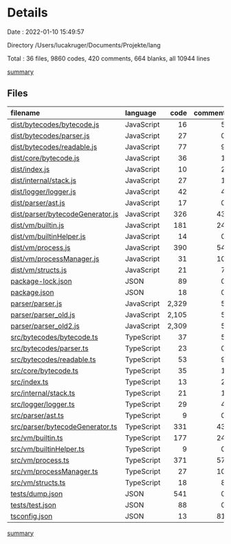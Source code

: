# Details

Date : 2022-01-10 15:49:57

Directory /Users/lucakruger/Documents/Projekte/lang

Total : 36 files,  9860 codes, 420 comments, 664 blanks, all 10944 lines

[summary](results.md)

## Files
| filename | language | code | comment | blank | total |
| :--- | :--- | ---: | ---: | ---: | ---: |
| [dist/bytecodes/bytecode.js](/dist/bytecodes/bytecode.js) | JavaScript | 16 | 5 | 1 | 22 |
| [dist/bytecodes/parser.js](/dist/bytecodes/parser.js) | JavaScript | 27 | 0 | 1 | 28 |
| [dist/bytecodes/readable.js](/dist/bytecodes/readable.js) | JavaScript | 77 | 9 | 1 | 87 |
| [dist/core/bytecode.js](/dist/core/bytecode.js) | JavaScript | 36 | 1 | 1 | 38 |
| [dist/index.js](/dist/index.js) | JavaScript | 10 | 2 | 1 | 13 |
| [dist/internal/stack.js](/dist/internal/stack.js) | JavaScript | 27 | 1 | 1 | 29 |
| [dist/logger/logger.js](/dist/logger/logger.js) | JavaScript | 42 | 4 | 1 | 47 |
| [dist/parser/ast.js](/dist/parser/ast.js) | JavaScript | 17 | 0 | 1 | 18 |
| [dist/parser/bytecodeGenerator.js](/dist/parser/bytecodeGenerator.js) | JavaScript | 326 | 43 | 1 | 370 |
| [dist/vm/builtin.js](/dist/vm/builtin.js) | JavaScript | 181 | 24 | 1 | 206 |
| [dist/vm/builtinHelper.js](/dist/vm/builtinHelper.js) | JavaScript | 14 | 0 | 1 | 15 |
| [dist/vm/process.js](/dist/vm/process.js) | JavaScript | 390 | 54 | 1 | 445 |
| [dist/vm/processManager.js](/dist/vm/processManager.js) | JavaScript | 31 | 10 | 1 | 42 |
| [dist/vm/structs.js](/dist/vm/structs.js) | JavaScript | 21 | 7 | 1 | 29 |
| [package-lock.json](/package-lock.json) | JSON | 89 | 0 | 1 | 90 |
| [package.json](/package.json) | JSON | 18 | 0 | 1 | 19 |
| [parser/parser.js](/parser/parser.js) | JavaScript | 2,329 | 5 | 142 | 2,476 |
| [parser/parser_old.js](/parser/parser_old.js) | JavaScript | 2,105 | 5 | 142 | 2,252 |
| [parser/parser_old2.js](/parser/parser_old2.js) | JavaScript | 2,309 | 5 | 142 | 2,456 |
| [src/bytecodes/bytecode.ts](/src/bytecodes/bytecode.ts) | TypeScript | 37 | 5 | 3 | 45 |
| [src/bytecodes/parser.ts](/src/bytecodes/parser.ts) | TypeScript | 23 | 0 | 6 | 29 |
| [src/bytecodes/readable.ts](/src/bytecodes/readable.ts) | TypeScript | 53 | 9 | 16 | 78 |
| [src/core/bytecode.ts](/src/core/bytecode.ts) | TypeScript | 35 | 1 | 8 | 44 |
| [src/index.ts](/src/index.ts) | TypeScript | 13 | 2 | 1 | 16 |
| [src/internal/stack.ts](/src/internal/stack.ts) | TypeScript | 21 | 1 | 7 | 29 |
| [src/logger/logger.ts](/src/logger/logger.ts) | TypeScript | 29 | 4 | 6 | 39 |
| [src/parser/ast.ts](/src/parser/ast.ts) | TypeScript | 9 | 0 | 2 | 11 |
| [src/parser/bytecodeGenerator.ts](/src/parser/bytecodeGenerator.ts) | TypeScript | 331 | 43 | 73 | 447 |
| [src/vm/builtin.ts](/src/vm/builtin.ts) | TypeScript | 177 | 24 | 42 | 243 |
| [src/vm/builtinHelper.ts](/src/vm/builtinHelper.ts) | TypeScript | 9 | 0 | 1 | 10 |
| [src/vm/process.ts](/src/vm/process.ts) | TypeScript | 371 | 57 | 35 | 463 |
| [src/vm/processManager.ts](/src/vm/processManager.ts) | TypeScript | 27 | 10 | 8 | 45 |
| [src/vm/structs.ts](/src/vm/structs.ts) | TypeScript | 18 | 8 | 5 | 31 |
| [tests/dump.json](/tests/dump.json) | JSON | 541 | 0 | 0 | 541 |
| [tests/test.json](/tests/test.json) | JSON | 88 | 0 | 0 | 88 |
| [tsconfig.json](/tsconfig.json) | JSON | 13 | 81 | 9 | 103 |

[summary](results.md)